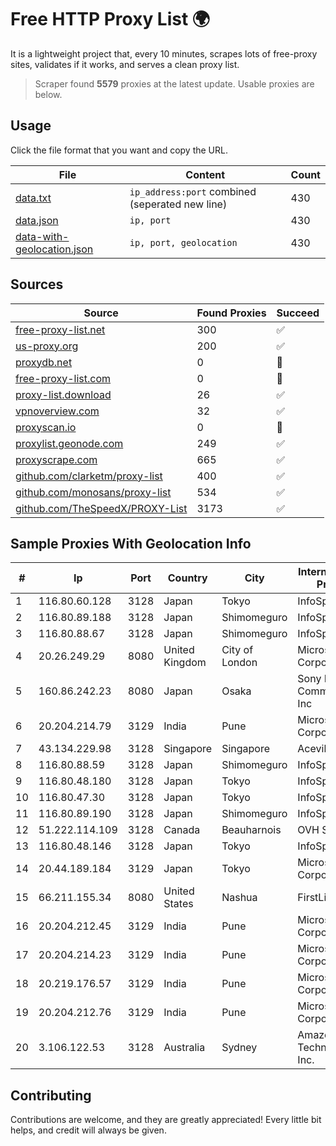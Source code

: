 
# Free HTTP Proxy List 🌍

It is a lightweight project that, every 10 minutes, scrapes lots of free-proxy sites, validates if it works, and serves a clean proxy list.


> Scraper found **5579** proxies at the latest update. Usable proxies are below.

## Usage

Click the file format that you want and copy the URL.


|File|Content|Count|
|----|-------|-----|
|[data.txt](https://raw.githubusercontent.com/themiralay/Proxy-List-World/master/data.txt)|`ip_address:port` combined (seperated new line)|430|
|[data.json](https://raw.githubusercontent.com/themiralay/Proxy-List-World/master/data.json)|`ip, port`|430|
|[data-with-geolocation.json](https://raw.githubusercontent.com/themiralay/Proxy-List-World/master/data-with-geolocation.json)|`ip, port, geolocation`|430|

## Sources

|Source|Found Proxies|Succeed|
|------|-------------|-------|
|[free-proxy-list.net](https://free-proxy-list.net)|300|✅|
|[us-proxy.org](https://www.us-proxy.org)|200|✅|
|[proxydb.net](http://proxydb.net)|0|🚫|
|[free-proxy-list.com](https://free-proxy-list.com/?page=&port=&type%5B%5D=http&type%5B%5D=https&up_time=0&search=Search)|0|🚫|
|[proxy-list.download](https://www.proxy-list.download/HTTP)|26|✅|
|[vpnoverview.com](https://vpnoverview.com/privacy/anonymous-browsing/free-proxy-servers)|32|✅|
|[proxyscan.io](https://www.proxyscan.io)|0|🚫|
|[proxylist.geonode.com](https://proxylist.geonode.com/api/proxy-list?limit=300&page=1&sort_by=lastChecked&sort_type=desc&protocols=http,https)|249|✅|
|[proxyscrape.com](https://api.proxyscrape.com/v2/?request=displayproxies&protocol=http&timeout=10000&country=all&ssl=all&anonymity=all)|665|✅|
|[github.com/clarketm/proxy-list](https://raw.githubusercontent.com/clarketm/proxy-list/master/proxy-list-raw.txt)|400|✅|
|[github.com/monosans/proxy-list](https://raw.githubusercontent.com/monosans/proxy-list/main/proxies/http.txt)|534|✅|
|[github.com/TheSpeedX/PROXY-List](https://raw.githubusercontent.com/TheSpeedX/PROXY-List/master/http.txt)|3173|✅|


## Sample Proxies With Geolocation Info

|#|Ip|Port|Country|City|Internet Service Provider|
|-|--|----|-------|----|-------------------------|
|1|116.80.60.128|3128|Japan|Tokyo|InfoSphere|
|2|116.80.89.188|3128|Japan|Shimomeguro|InfoSphere|
|3|116.80.88.67|3128|Japan|Shimomeguro|InfoSphere|
|4|20.26.249.29|8080|United Kingdom|City of London|Microsoft Corporation|
|5|160.86.242.23|8080|Japan|Osaka|Sony Network Communications Inc|
|6|20.204.214.79|3129|India|Pune|Microsoft Corporation|
|7|43.134.229.98|3128|Singapore|Singapore|Aceville Pte.ltd|
|8|116.80.88.59|3128|Japan|Shimomeguro|InfoSphere|
|9|116.80.48.180|3128|Japan|Tokyo|InfoSphere|
|10|116.80.47.30|3128|Japan|Tokyo|InfoSphere|
|11|116.80.89.190|3128|Japan|Shimomeguro|InfoSphere|
|12|51.222.114.109|3128|Canada|Beauharnois|OVH SAS|
|13|116.80.48.146|3128|Japan|Tokyo|InfoSphere|
|14|20.44.189.184|3129|Japan|Tokyo|Microsoft Corporation|
|15|66.211.155.34|8080|United States|Nashua|FirstLight Fiber|
|16|20.204.212.45|3129|India|Pune|Microsoft Corporation|
|17|20.204.214.23|3129|India|Pune|Microsoft Corporation|
|18|20.219.176.57|3129|India|Pune|Microsoft Corporation|
|19|20.204.212.76|3129|India|Pune|Microsoft Corporation|
|20|3.106.122.53|3128|Australia|Sydney|Amazon Technologies Inc.|



## Contributing

Contributions are welcome, and they are greatly appreciated! Every
little bit helps, and credit will always be given.

